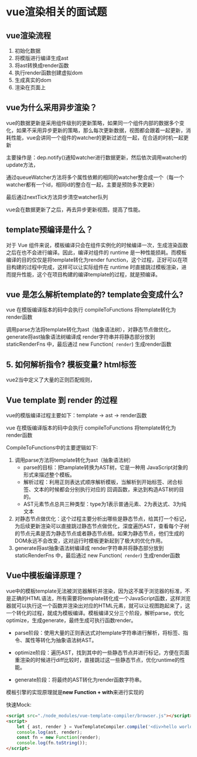 # vue渲染相关的面试题

## vue渲染流程

1. 初始化数据
2. 将模版进行编译生成ast
3. 将ast转换成render函数
4. 执行render函数创建虚拟dom
5. 生成真实的dom
6. 渲染在页面上

## vue为什么采用异步渲染？

vue的数据更新是采用组件级别的更新策略，如果同一个组件内部的数据多个变化，如果不采用异步更新的策略，那么每次更新数据，视图都会跟着一起更新，消耗性能，vue会讲同一个组件的watcher的更新过滤在一起，在合适的时机一起更新

主要操作是：dep.notify()通知watcher进行数据更新，然后依次调用watcher的update方法，

通过queueWatcher方法将多个属性依赖的相同的watcher整合成一个（每一个watcher都有一个id，相同id的整合在一起，主要是预防多次更新）

最后通过nextTick方法异步清空watcher队列

vue会在数据更新了之后，再去异步更新视图，提高了性能。

## template预编译是什么？

对于 Vue 组件来说，模板编译只会在组件实例化的时候编译一次，生成渲染函数之后在也不会进行编译。因此，编译对组件的 runtime 是一种性能损耗。而模板编译的目的仅仅是将template转化为render function，这个过程，正好可以在项目构建的过程中完成，这样可以让实际组件在 runtime 时直接跳过模板渲染，进而提升性能，这个在项目构建的编译template的过程，就是预编译。

## vue 是怎么解析template的? template会变成什么?

vue 在模版编译版本的码中会执行 compileToFunctions 将template转化为render函数

调用parse方法将template转化为ast（抽象语法树），对静态节点做优化，generate将ast抽象语法树编译成 render字符串并将静态部分放到 staticRenderFns 中，最后通过 new Function(`` render``) 生成render函数

## 5. 如何解析指令? 模板变量? html标签

vue2当中定义了大量的正则匹配规则，

## Vue template 到 render 的过程

vue的模版编译过程主要如下：template -> ast -> render函数

vue 在模版编译版本的码中会执行 compileToFunctions 将template转化为render函数

CompileToFunctions中的主要逻辑如下∶ 
1. 调用parse方法将template转化为ast（抽象语法树）
   + parse的目标：把tamplate转换为AST树，它是一种用 JavaScript对象的形式来描述整个模板。
   + 解析过程：利用正则表达式顺序解析模板，当解析到开始标签、闭合标签、文本的时候都会分别执行对应的 回调函数，来达到构造AST树的目的。
   + AST元素节点总共三种类型：type为1表示普通元素、2为表达式、3为纯文本
2. 对静态节点做优化：这个过程主要分析出哪些是静态节点，给其打一个标记，为后续更新渲染可以直接跳过静态节点做优化，深度遍历AST，查看每个子树的节点元素是否为静态节点或者静态节点根。如果为静态节点，他们生成的DOM永远不会改变，这对运行时模板更新起到了极大的优化作用。
3. generate将ast抽象语法树编译成 render字符串并将静态部分放到 staticRenderFns 中，最后通过 new Function(`` render``) 生成render函数

## Vue中模板编译原理？

vue中的模板template无法被浏览器解析并渲染，因为这不属于浏览器的标准，不是正确的HTML语法，所有需要将template转化成一个JavaScript函数，这样浏览器就可以执行这一个函数并渲染出对应的HTML元素，就可以让视图跑起来了，这一个转化的过程，就成为模板编译。模板编译又分三个阶段，解析parse，优化optimize，生成generate，最终生成可执行函数render。

+ parse阶段：使用大量的正则表达式对template字符串进行解析，将标签、指令、属性等转化为抽象语法树AST。

+ optimize阶段：遍历AST，找到其中的一些静态节点并进行标记，方便在页面重渲染的时候进行diff比较时，直接跳过这一些静态节点，优化runtime的性能。

+ generate阶段：将最终的AST转化为render函数字符串。

模板引擎的实现原理就是**new Function + with**来进行实现的

快速Mock:

```html
<script src="./node_modules/vue-template-compiler/browser.js"></script>
<script>
    let { ast, render } = VueTemplateCompiler.compile('<div>hello world</div>');
    console.log(ast, render);
    const fn = new Function(render);
    console.log(fn.toString());
</script>
```

  